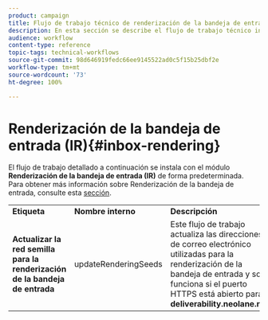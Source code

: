 ```yaml
---
product: campaign
title: Flujo de trabajo técnico de renderización de la bandeja de entrada
description: En esta sección se describe el flujo de trabajo técnico instalado con el paquete de renderización de la bandeja de entrada
audience: workflow
content-type: reference
topic-tags: technical-workflows
source-git-commit: 98d646919fedc66ee9145522ad0c5f15b25dbf2e
workflow-type: tm+mt
source-wordcount: '73'
ht-degree: 100%

---
```



# Renderización de la bandeja de entrada (IR){#inbox-rendering}

El flujo de trabajo detallado a continuación se instala con el módulo **Renderización de la bandeja de entrada (IR)** de forma predeterminada. Para obtener más información sobre Renderización de la bandeja de entrada, consulte esta [sección](../../delivery/using/inbox-rendering.md).

<table> 
 <tbody> 
  <tr> 
   <td> <strong>Etiqueta</strong><br /> </td> 
   <td> <strong>Nombre interno</strong><br /> </td> 
   <td> <strong>Descripción</strong><br /> </td> 
  </tr> 
  <tr> 
   <td> <strong>Actualizar la red semilla para la renderización de la bandeja de entrada</strong><br /> </td> 
   <td> <span class="uicontrol">updateRenderingSeeds</span><br /> </td> 
   <td> Este flujo de trabajo actualiza las direcciones de correo electrónico utilizadas para la renderización de la bandeja de entrada y solo funciona si el puerto HTTPS está abierto para <strong>deliverability.neolane.net</strong>.<br /> </td> 
  </tr> 
 </tbody> 
</table>

